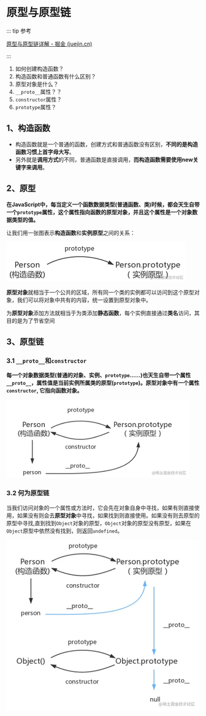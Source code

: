 # 原型与原型链

::: tip 参考

[原型与原型链详解 - 掘金 (juejin.cn)](https://juejin.cn/post/6844903687274364941)

:::

1. 如何创建构造函数？
2. 构造函数和普通函数有什么区别？
3. 原型对象是什么？
4. ``__proto__``属性？？
5. `constructor`属性？
6. `prototype`属性？

## 1、构造函数

- 构造函数就是一个普通的函数，创建方式和普通函数没有区别，**不同的是构造函数习惯上首字母大写**。
- 另外就是**调用方式**的不同，普通函数是直接调用，**而构造函数需要使用new关键字来调用**。

## 2、原型

**在JavaScript中，每当定义一个函数数据类型(普通函数、类)时候，都会天生自带一个`prototype`属性，这个属性指向函数的原型对象，并且这个属性是一个对象数据类型的值。**

让我们用一张图表示**构造函数**和**实例原型**之间的关系：



![img](/images/166438086ada0b70tplv-t2oaga2asx-zoom-in-crop-mark4536000.webp)

**原型对象**就相当于一个公共的区域，所有同一个类的实例都可以访问到这个原型对象，我们可以将对象中共有的内容，统一设置到原型对象中。

为**原型对象**添加方法就相当于为类添加**静态函数**，每个实例直接通过**类名**访问，其目的是为了节省空间

## 3、原型链

### 3.1 `__proto__`和`constructor`

**每一个对象数据类型(普通的对象、实例、`prototype`......)也天生自带一个属性`__proto__`，属性值是当前实例所属类的原型(`prototype`)。原型对象中有一个属性`constructor`, 它指向函数对象。**

<img src="/images/16643a536f48ac12tplv-t2oaga2asx-zoom-in-crop-mark4536000.webp" alt="img" style="zoom:90%;" />

### 3.2 何为原型链

当我们访问对象的一个属性或方法时，它会先在对象自身中寻找，如果有则直接使用，如果没有则会去**原型对象**中寻找，如果找到则直接使用。如果没有则去原型的原型中寻找,直到找到`Object`对象的原型，`Object`对象的原型没有原型，如果在`Object`原型中依然没有找到，则返回`undefined`。

![img](/images/166445b31d2918b6tplv-t2oaga2asx-zoom-in-crop-mark4536000.webp)

